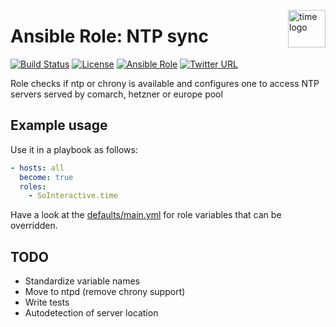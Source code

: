 <p><img src="https://upload.wikimedia.org/wikipedia/commons/2/25/Hourglass_2.svg" alt="time logo" title="time" align="right" height="60" /></p>

Ansible Role: NTP sync
======================

[![Build Status](https://ci.devops.sosoftware.pl/buildStatus/icon?job=SoInteractive/time/master)](https://ci.devops.sosoftware.pl/blue/organizations/jenkins/SoInteractive%2Ftime/activity) [![License](https://img.shields.io/badge/license-MIT%20License-brightgreen.svg)](https://opensource.org/licenses/MIT) [![Ansible Role](https://img.shields.io/ansible/role/18223.svg)](https://galaxy.ansible.com/SoInteractive/time/) [![Twitter URL](https://img.shields.io/twitter/follow/sointeractive.svg?style=social&label=Follow%20%40SoInteractive)](https://twitter.com/sointeractive)

Role checks if ntp or chrony is available and configures one to access NTP servers served by comarch, hetzner or europe pool

Example usage
-------------

Use it in a playbook as follows:
```yaml
- hosts: all
  become: true
  roles:
    - SoInteractive.time
```

Have a look at the [defaults/main.yml](defaults/main.yml) for role variables
that can be overridden.

TODO
----

- Standardize variable names
- Move to ntpd (remove chrony support)
- Write tests
- Autodetection of server location

